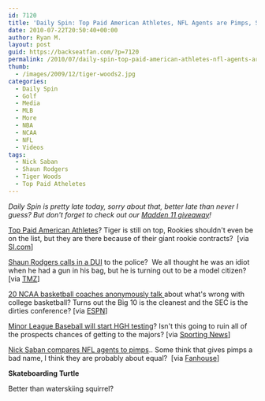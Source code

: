 ```yaml
---
id: 7120
title: 'Daily Spin: Top Paid American Athletes, NFL Agents are Pimps, Skateboarding Turtle'
date: 2010-07-22T20:50:40+00:00
author: Ryan M.
layout: post
guid: https://backseatfan.com/?p=7120
permalink: /2010/07/daily-spin-top-paid-american-athletes-nfl-agents-are-pimps-skateboarding-turtle/
thumb:
  - /images/2009/12/tiger-woods2.jpg
categories:
  - Daily Spin
  - Golf
  - Media
  - MLB
  - More
  - NBA
  - NCAA
  - NFL
  - Videos
tags:
  - Nick Saban
  - Shaun Rodgers
  - Tiger Woods
  - Top Paid Atheletes
---
```


<div class="entry">
  <p>
    <em>Daily Spin is pretty late today, sorry about that, better late than never I guess? But don't forget to check out our </em><a href="https://www.backseatfan.com/madden11"><em>Madden 11 giveaway</em></a><em>!</em>
  </p>

  <p>
    <a href="https://sportsillustrated.cnn.com/specials/fortunate50-2010/?eref=sihp">Top Paid American Athletes</a>? Tiger is still on top, Rookies shouldn't even be on the list, but they are there because of their giant rookie contracts?  [via <a href="https://sportsillustrated.cnn.com/specials/fortunate50-2010/?eref=sihp">SI.com</a>]
  </p>

  <p>
    <a href="https://www.tmz.com/2010/07/22/shaun-rogers-cleveland-browns-911-call-dui-drunk-driver/">Shaun Rodgers calls in a DUI</a> to the police?  We all thought he was an idiot when he had a gun in his bag, but he is turning out to be a model citizen? [via <a href="https://www.tmz.com/2010/07/22/shaun-rogers-cleveland-browns-911-call-dui-drunk-driver/">TMZ</a>]
  </p>

  <p>
    <a href="https://sports.espn.go.com/ncb/columns/story?columnist=oneil_dana&id=5398415">20 NCAA basketball coaches anonymously talk </a>about what's wrong with college basketball? Turns out the Big 10 is the cleanest and the SEC is the dirties conference? [via <a href="https://sports.espn.go.com/ncb/columns/story?columnist=oneil_dana&id=5398415">ESPN</a>]
  </p>

  <p>
    <a href="https://www.sportingnews.com/mlb/article/2010-07-22/mlb-begins-testing-for-hgh-minor-leagues">Minor League Baseball will start HGH testing</a>? Isn't this going to ruin all of the prospects chances of getting to the majors? [via <a href="https://www.sportingnews.com/mlb/article/2010-07-22/mlb-begins-testing-for-hgh-minor-leagues">Sporting News</a>]
  </p>

  <p>
    <a href="https://ncaafootball.fanhouse.com/2010/07/22/nick-saban-owes-pimps-an-apology/">Nick Saban compares NFL agents to pimps</a>.. Some think that gives pimps a bad name, I think they are probably about equal?  [via <a href="https://ncaafootball.fanhouse.com/2010/07/22/nick-saban-owes-pimps-an-apology/">Fanhouse</a>]
  </p>

  <p>
    <strong>Skateboarding Turtle<br /> </strong>
  </p>

  <p>
    Better than waterskiing squirrel?
  </p>

  <p>
    <span style="color: #800000;"><strong><br /> </strong></span>
  </p>
</div>
